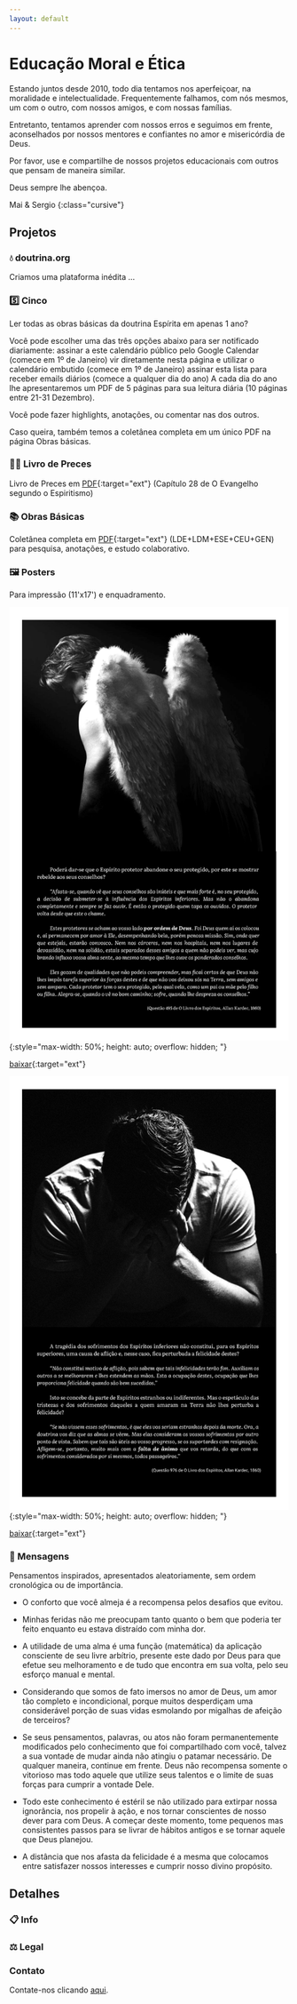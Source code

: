 ```yaml
---
layout: default
---
```

# Educação Moral e Ética

Estando juntos desde 2010, todo dia tentamos nos aperfeiçoar, na moralidade e intelectualidade. Frequentemente falhamos, com nós mesmos, um com o outro, com nossos amigos, e com nossas famílias.  

Entretanto, tentamos aprender com nossos erros e seguimos em frente, aconselhados por nossos mentores e confiantes no amor e misericórdia de Deus.  

Por favor, use e compartilhe de nossos projetos educacionais com outros que pensam de maneira similar.  

Deus sempre lhe abençoa.  

Mai & Sergio
{:class="cursive"}

## Projetos

### 💧 doutrina.org

Criamos uma plataforma inédita ...

### 5️⃣ Cinco

Ler todas as obras básicas da doutrina Espírita em apenas 1 ano?  

Você pode escolher uma das três opções abaixo para ser notificado diariamente: 
assinar a este calendário público pelo Google Calendar (comece em 1º de Janeiro)
vir diretamente nesta página e utilizar o calendário embutido (comece em 1º de Janeiro)
assinar esta lista para receber emails diários (comece a qualquer dia do ano)
A cada dia do ano lhe apresentaremos um PDF de 5 páginas para sua leitura diária (10 páginas entre 21-31 Dezembro).  

Você pode fazer highlights, anotações, ou comentar nas dos outros.  

Caso queira, também temos a coletânea completa em um único PDF na página Obras básicas.

### 🙏🏼 Livro de Preces

Livro de Preces em [PDF](https://drive.google.com/file/d/1teyjAtnyT-w4Plt_gfSiEKK9YkKVYIoE/view?usp=drive_link){:target="ext"} (Capítulo 28 de O Evangelho segundo o Espiritismo)

### 📚 Obras Básicas

Coletânea completa em [PDF](https://drive.google.com/file/d/11F7OaOyFR4SwgyoaO2Jl9wHC3MuOnZk6/view?usp=sharing){:target="ext"} (LDE+LDM+ESE+CEU+GEN) para pesquisa, anotações, e estudo colaborativo.

### 🖼️ Posters

Para impressão (11'x17') e enquadramento.  

![poster](./framework/protector.png){:style="max-width: 50%; height: auto; overflow: hidden; "}  

[baixar](https://drive.google.com/file/d/1Q2Pz7zSzc-UKyLZbi2Vz1LYPGcOYU8P5/view?usp=drive_link){:target="ext"}

![poster](./framework/anguish.png){:style="max-width: 50%; height: auto; overflow: hidden; "}  

[baixar](https://drive.google.com/file/d/1r4VQzQIjmlZVuNjdjPH-i0RdoMKX4ZRW/view?usp=drive_link){:target="ext"}

### 💭 Mensagens

Pensamentos inspirados, apresentados aleatoriamente, sem ordem cronológica ou de importância.  

- O conforto que você almeja é a recompensa pelos desafios que evitou.  

- Minhas feridas não me preocupam tanto quanto o bem que poderia ter feito enquanto eu estava distraído com minha dor.  

- A utilidade de uma alma é uma função (matemática) da aplicação consciente de seu livre arbítrio, presente este dado por Deus para que efetue seu melhoramento e de tudo que encontra em sua volta, pelo seu esforço manual e mental.  

- Considerando que somos de fato imersos no amor de Deus, um amor tão completo e incondicional, porque muitos desperdiçam uma considerável porção de suas vidas esmolando por migalhas de afeição de terceiros?  

- Se seus pensamentos, palavras, ou atos não foram permanentemente modificados pelo conhecimento que foi compartilhado com você, talvez a sua vontade de mudar ainda não atingiu o patamar necessário. De qualquer maneira, continue em frente. Deus não recompensa somente o vitorioso mas todo aquele que utilize seus talentos e o limite de suas forças para cumprir a vontade Dele.  

- Todo este conhecimento é estéril se não utilizado para extirpar nossa ignorância, nos propelir à ação, e nos tornar conscientes de nosso dever para com Deus. A começar deste momento, tome pequenos mas consistentes passos para se livrar de hábitos antigos e se tornar aquele que Deus planejou.  

- A distância que nos afasta da felicidade é a mesma que colocamos entre satisfazer nossos interesses e cumprir nosso divino propósito.  

## Detalhes

### 📋 Info

### ⚖️ Legal

### Contato

Contate-nos clicando [aqui](mailto:doutrina@shklr.org).
